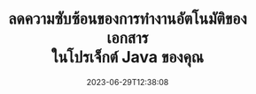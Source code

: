 ---
############################# Static ##########################
layout: "landing"
date: 2023-06-29T12:38:08
draft: false

lang: th
product: "Total"
product_tag: "total"
platform: "Java"
platform_tag: "java"

############################# Drop-down ############################
supported_platforms:
  items:
    # supported_platforms loop
    - title: ".NET"
      tag: "net"
    # supported_platforms loop
    - title: "Java"
      tag: "java"
      
############################# Head ############################
head_title: "ชุดเอกสารอัตโนมัติแบบครบวงจรสำหรับแอปพลิเคชัน Java"
head_description: "GroupDocs.Total for Java คือไลบรารีระบบอัตโนมัติด้านเอกสารที่ครอบคลุมซึ่งปรับแต่งมาสำหรับนักพัฒนา Java โดยมีฟังก์ชันการทำงานที่หลากหลายเพื่อรองรับรูปแบบเอกสารที่หลากหลาย เช่น PDF, Word, Excel, รูปภาพ, HTML, ไดอะแกรม และอื่นๆ"

############################# Header ############################
title: "ลดความซับซ้อนของการทำงานอัตโนมัติของเอกสาร<br>ในโปรเจ็กต์ Java ของคุณ"
description: "ปรับปรุงความสามารถอัตโนมัติของเอกสาร: แปลง ดู เปรียบเทียบ แก้ไข และลงนามในรูปแบบไฟล์กว่า 200 รูปแบบได้อย่างง่ายดาย"
words:
  for: "for"

actions:
  main: "ดาวน์โหลดฟรี Maven"
  main_link: "https://releases.groupdocs.com/java/repo/com/groupdocs/groupdocs-total/"
  alt: "การออกใบอนุญาต"
  alt_link: "https://purchase.groupdocs.com/pricing/total/java"
  title: "พร้อมที่จะเริ่มต้นหรือยัง?"
  description: "ลองใช้คุณสมบัติ GroupDocs.Total ฟรีหรือขอใบอนุญาต"

release:
  title: "เวอร์ชัน {0} เปิดตัวแล้ว"
  notes: "ดูว่ามีอะไรใหม่"
  downloads: "ดาวน์โหลด"
  link: "https://releases.groupdocs.com/total/java/release-notes/latest/"

code:
  title: "ผสานและดูไฟล์ Word ใน Java"
  more: "ตัวอย่างเพิ่มเติม"
  more_link: "https://github.com/groupdocs-total/GroupDocs.Total-for-Java"
  install: |
    <dependencies>
      <dependency>
        <groupId>com.groupdocs</groupId>
        <artifactId>groupdocs-total</artifactId>
        <version>{0}</version>
      </dependency>
    </dependencies>

    <repositories>
      <repository>
        <id>repository.groupdocs.com</id>
        <name>GroupDocs Repository</name>
        <url>https://repository.groupdocs.com/repo/</url>
      </repository>
    </repositories>
  content: |
    ```java {style=abap}
    // โหลดไฟล์ DOCX ต้นฉบับ 
    Merger merger = new Merger("sample1.docx");
    
    // เพิ่มไฟล์ DOCX อื่นเพื่อรวม
    merger.join("sample2.docx");

    // รวมไฟล์ DOCX และบันทึกผลลัพธ์
    merger.save("merged.docx");
    
    // โหลดไฟล์ DOCX ที่ผสานแล้วลงในโปรแกรมดู
    try (Viewer viewer = new Viewer("merged.docx"))
    {
      // ตั้งค่าตัวเลือก HTML เอาต์พุต หนึ่งไฟล์ต่อหน้า
      HtmlViewOptions viewOptions =   
      HtmlViewOptions.forEmbeddedResources("page{0}.html");
          
      // เรนเดอร์ DOCX เป็น HTML ด้วยทรัพยากรที่ฝังอยู่        
      viewer.view(viewOptions);
    }
    ```

############################# Overview ############################
overview:
  enable: true
  title: "GroupDocs.Total ได้อย่างรวดเร็ว"
  description: "ทำให้การดูไฟล์ แปลง แก้ไข เปรียบเทียบ ค้นหา ใส่ลายน้ำ และเวิร์กโฟลว์อื่นๆ ในแอปพลิเคชัน Java เป็นแบบอัตโนมัติ"
  features:
    # feature loop
    - title: "รวมพลังของผลิตภัณฑ์ GroupDocs หลายรายการไว้ในโซลูชันเดียวที่ครอบคลุม"
      content: | 
        คุณสามารถใช้คุณลักษณะของผลิตภัณฑ์ GroupDocs ต่างๆ เพื่อสร้างแนวทางที่ปรับแต่งให้ตรงตามความต้องการเฉพาะของคุณได้
        <br><br>
        ตัวอย่างเช่น คุณสามารถแปลงไฟล์ Word เป็น PDF แล้วเพิ่มลายเซ็นดิจิทัลได้ หรือเติมข้อมูลเทมเพลตเอกสารจากฐานข้อมูล หรือแยกข้อความจากรูปภาพแล้วแปลเป็นภาษาอื่น
        <br><br>
        ความเป็นไปได้ไม่มีที่สิ้นสุด!
          
    # feature loop
    - title: "ฝึกฝนความหลากหลายของรูปแบบไฟล์"
      content: "GroupDocs.Total สำหรับ Java ปลดล็อกความเข้ากันได้กับรูปแบบไฟล์มากกว่า 200 รูปแบบ ช่วยให้คุณสามารถประมวลผลเอกสารประเภทยอดนิยมทุกประเภท ตั้งแต่รูปแบบ Office เช่น Word และ Excel ไปจนถึงรูปภาพ โค้ด และไฟล์ที่เข้ารหัส เราช่วยคุณได้"

    # feature loop
    - title: "การสนับสนุนข้ามแพลตฟอร์ม"
      content: "ปลดปล่อยตัวเองจากข้อจำกัดของแพลตฟอร์ม GroupDocs.Total มีความเข้ากันได้ข้ามแพลตฟอร์ม ช่วยให้คุณสามารถมอบประสิทธิภาพและความพร้อมใช้งานของโซลูชันที่เหมาะสมที่สุดแก่ผู้ใช้บนระบบใดๆ ที่สามารถติดตั้ง Java ได้"

############################# Platforms ############################
platforms:
  enable: true
  title: "ความเป็นอิสระของแพลตฟอร์ม"
  description: "GroupDocs.Total สำหรับ Java รองรับระบบปฏิบัติการ เฟรมเวิร์ก และตัวจัดการแพ็คเกจต่อไปนี้"
  items:
    # platform loop
    - title: "Amazon"
      image: "amazon"
    # platform loop
    - title: "Docker"
      image: "docker"
    # platform loop
    - title: "Azure"
      image: "azure"
    # platform loop
    - title: "Eclipse"
      image: "eclipse"
    # platform loop
    - title: "IntelliJ"
      image: "intellij"
    # platform loop
    - title: "Windows"
      image: "windows"
    # platform loop
    - title: "Linux"
      image: "linux"
    # platform loop
    - title: "Maven"
      image: "maven"


############################# File formats ############################
formats:
  enable: true
  title: "รูปแบบไฟล์ที่รองรับ"
  description: |
    GroupDocs.Total สำหรับ Java รองรับการทำงานด้วย [รูปแบบไฟล์](https://docs.groupdocs.com/total/java/supported-document-formats/) ต่อไปนี้
  groups:
    # group loop
    - color: "green"
      content: |
        ### Microsoft Office, OpenDocument และรูปแบบข้อความ
        * **Word:** DOC, DOCX, DOCM, DOT, DOTX, DOTM, RTF, TXT
        * **Excel:** XLS, XLSX, XLSM, XLSB, XLTM, XLT, XLTM, XLTX
        * **PowerPoint:** PPT, PPTX, PPS, PPSX, PPSM, POT, POTM, POTX, PPTM        
        * **Project:** MPP, MPT, MPX
        * **Outlook:** MSG, EML, EMLX, PST, OST
        * **OneNote:** ONE
        * **OpenDocument:** ODT, OTT, ODS, ODP, OTP, OTS, ODG
        * **Fixed Page Layout:** PDF, TEX, XPS, OXPS
        * **e-Books:** EPUB, MOBI, DjVu
        * **Delimiter-Separated Values:** CSV, TSV
    # group loop
    - color: "blue"
      content: |
        ### รูปภาพ กราฟิก และไดอะแกรม
        * **ภาพแรสเตอร์:** BMP, GIF, JPG, PNG, TIFF, WebP, DNG, DIB, Jpeg2000 family
        * **Windows Icon:** ICO
        * **Scalable Vector Graphics:** SVG, CDR, CMX, IGS, SVGZ        
        * **Adobe Photoshop:** PSD, PSB        
        * **Stereo Lithography (3D Printing):** STL        
        * **Medical Imaging:** DICOM
        * **Plotter Documents:** PLT, HPG
        * **Autodesk Design Web Formats:** DWF, DWG
        * **AutoCAD Drawing:** DWT, IFC, STL, CF2        
      # group loop
    - color: "red"
      content: |
        ### อื่น        
        * **เว็บ:** HTML, MHT, MHTML, XML
        * **Metafile:** WMF, EMF, CGM, EMZ, WMZ
        * **Visio:** VSD, VDX, VSS, VSSX, VSX, VST, VSTX, VTX, VSDX, VDW, VSTM, VSSM, VSDM
        * **Project:** MPP, MPT, MPX
        * **PostScript:** PS, EPS
        * **หอจดหมายเหตุ:** ZIP, TAR, BZ2, GZ, RAR, RAR5
        * **อื่น:** VCF, VCARD, NUMBERS, NSF, OBJ
        * **C/C++/C# Files:** C, CC, C# , CPP, CXX, CS, H, HH, M, MM
        * **Java/JavaScript Files:** JAVA, JS, JSON, PROPERTIES

############################# Features ############################
features:
  enable: true
  title: "GroupDocs.Total คุณสมบัติทั้งหมด"
  description: "จัดการ เรนเดอร์ และแปลง PDF และเอกสาร Office อย่างครอบคลุม"

  items:
    # feature loop
    - icon: "viewer"
      title: "การดูไฟล์ที่กว้างขวาง"
      content: "การดูเอกสารที่ครอบคลุมมากกว่า 180 รูปแบบ รวมถึง HTML, รูปภาพ และ PDF"

    # feature loop
    - icon: "conversion"
      title: "การแปลงรูปแบบ"
      content: "การแปลงเอกสารรูปแบบต่างๆ ได้อย่างราบรื่นโดยไม่ต้องใช้เครื่องมือภายนอก"

    # feature loop
    - icon: "annotation"
      title: "คำอธิบายประกอบแบบโต้ตอบ"
      content: "ความสามารถในการใส่คำอธิบายประกอบขั้นสูงสำหรับองค์ประกอบข้อความและรูปภาพภายในเอกสาร"

    # feature loop
    - icon: "comparison"
      title: "การเปรียบเทียบเนื้อหา"
      content: "การเปรียบเทียบเอกสารที่แม่นยำ เน้นความแตกต่างในเนื้อหาและรูปแบบ"

    # feature loop
    - icon: "signature"
      title: "ความยืดหยุ่นของลายเซ็น"
      content: "ตัวเลือกลายเซ็นที่หลากหลาย รวมถึงข้อความ รูปภาพ และลายเซ็นดิจิทัล"

    # feature loop
    - icon: "assembly"
      title: "การสร้างเอกสารตามเทมเพลต"
      content: "การสร้างเอกสารอัตโนมัติจากเทมเพลตและแหล่งข้อมูลภายนอก"

    # feature loop
    - icon: "metadata"
      title: "การจัดการข้อมูลเมตา"
      content: "การเข้าถึงและการจัดการข้อมูลเมตาที่แข็งแกร่งเพื่อการควบคุมเอกสารที่ได้รับการปรับปรุง"

    # feature loop
    - icon: "search"
      title: "การค้นหาขั้นสูง"
      content: "ฟังก์ชันการค้นหาอันทรงพลังพร้อมรองรับอัลกอริธึมคลุมเครือและคำพ้องความหมาย"

    # feature loop
    - icon: "watermark"
      title: "การควบคุมลายน้ำ"
      content: "การจัดการลายน้ำเอกสารที่ง่ายดาย นำเสนอคุณสมบัติการปรับแต่งและการดึงข้อมูล"

############################# Code samples ############################
code_samples:
  enable: true
  title: "ตัวอย่างโค้ด"
  description: "สถานการณ์จริงบางประการของ GroupDocs.Total สำหรับการใช้งาน Java"
  items:
    # code sample loop
    - title: "รักษาความปลอดภัยและจัดระเบียบสัญญา: ใส่ลายน้ำและจัดการข้อมูลเมตาในไฟล์ DOCX"
      content: |
        ปกป้องและจัดระเบียบเอกสาร Word ของคุณอย่างมีประสิทธิภาพด้วยตัวอย่างโค้ดที่ครอบคลุมนี้ ตัวอย่างด้านล่างนี้ช่วยให้คุณสามารถใช้ลายน้ำและการจัดการข้อมูลเมตาที่มีประสิทธิภาพภายในขั้นตอนการทำงานของสัญญาของคุณเพื่อเพิ่มความปลอดภัยและการจัดการข้อมูล มันแสดงให้เห็นถึงวิธีการ: <br><br>
        <b>ใช้ลายน้ำแบบกำหนดเอง:</b> เพิ่มลายน้ำ 'ร่างสัญญา' ที่โดดเด่นลงในเอกสารเพื่อให้มองเห็นได้ชัดเจนและปกป้อง [ปรับแต่งลายน้ำ](https://docs.groupdocs.com/watermark/java/adding-text-watermarks/) พร้อมตัวเลือกแบบอักษร สี ความทึบ และการจัดตำแหน่ง <br><br>
        <b>ปรับปรุงข้อมูลเมตา:</b> [แก้ไขข้อมูลเมตาของเอกสาร](https://docs.groupdocs.com/metadata/java/working-with-metadata-in-word-processing-documents/) ได้อย่างง่ายดายเพื่อรวมรายละเอียดที่สำคัญ เช่น ผู้แต่ง เวลาในการสร้าง บริษัท หมวดหมู่ และคำหลักเพื่อปรับปรุงการจัดระเบียบและความสามารถในการค้นหา
       
        {{< landing/code title="Java">}}
        ```java {style=abap}  
        import com.groupdocs.metadata.Metadata;
        import com.groupdocs.watermark.Watermark;
        import com.groupdocs.watermark.Watermark.Common;
        import com.groupdocs.watermark.Options.HtmlViewOptions;
        
        // โหลดเอกสารของคุณลงในลายน้ำ
        Watermarker watermarker = new Watermarker("contract.docx");
        
        // ตั้งค่าข้อความและแบบอักษรที่ต้องการสำหรับลายน้ำ
        TextWatermark watermark = new TextWatermark("Contract Draft", new Font("Arial", 36));
          
        // เลือกสีแบบอักษรและความทึบของข้อความ การหมุน และการจัดแนว
        watermark.setForegroundColor(Color.getRed());                                                            
        watermark.setHorizontalAlignment(HorizontalAlignment.Center);                                            
        watermark.setVerticalAlignment(VerticalAlignment.Center);                               

        // ใช้ลายน้ำ
        watermarker.add(watermark);
        
        // บันทึกเอกสารผลลัพธ์
        watermarker.save("watermarked-contract.docx");
        
        Metadata metadata = new Metadata("watermarked-contract.docx");        
        WordProcessingRootPackage root = metadata.getRootPackageGeneric();

        // อัปเดตคุณสมบัติข้อมูลเมตาของเอกสาร
        root.getDocumentProperties().setAuthor("Name Surname");
        root.getDocumentProperties().setCreatedTime(new Date());
        root.getDocumentProperties().setCompany("Company Name");
        root.getDocumentProperties().setCategory("Work materials");
        root.getDocumentProperties().setKeywords("contract, watermarked");

        // บันทึกเอกสารด้วยข้อมูลเมตาที่อัปเดต
        metadata.save("contract-final.docx");                
        ```
        {{< /landing/code >}}

    # code sample loop
    - title: "การเรียบเรียงเอกสารที่คล่องตัว"
      content: |
        <b>สถานการณ์:</b> สำนักงานกฎหมายขนาดใหญ่มักประมวลผลเอกสารที่หลากหลายซึ่งประกอบด้วยข้อมูลลูกค้าที่เป็นความลับ ซึ่งจะต้องแก้ไขก่อนที่จะแบ่งปันกับบุคคลที่สามหรือเพื่อการเปิดเผยต่อสาธารณะ การแก้ไขข้อมูลที่ละเอียดอ่อนนี้ด้วยตนเองอาจเป็นเรื่องที่น่าเบื่อ ใช้เวลานาน และมีแนวโน้มที่จะเกิดข้อผิดพลาดจากมนุษย์ เพื่อให้มั่นใจถึงประสิทธิภาพ ความถูกต้อง และการปฏิบัติตามกฎระเบียบด้านการปกป้องข้อมูล บริษัทกฎหมายจึงแสวงหาโซลูชันอัตโนมัติเพื่อปรับปรุงกระบวนการตรวจทานเอกสารให้มีประสิทธิภาพยิ่งขึ้น 
        
        <br>

        <b>สารละลาย:</b>
        GroupDocs.Total ดำเนินกระบวนการโดยอัตโนมัติ โดยจะกระตุ้นให้ดำเนินการแก้ไขเมื่อได้รับเอกสาร นอกจากนี้ [ตัวเลือกที่ยืดหยุ่น](https://docs.groupdocs.com/redaction/java/text-redactions/) ช่วยให้ปรับแต่งได้โดยอนุญาตให้คุณตั้งกฎ เลือกโหมดการเขียนทับ (เช่น ปิดทึบ แทนที่ด้วยเครื่องหมายดอกจัน) และระบุ ส่วนหรือหน้าเฉพาะสำหรับการเรียบเรียง สุดท้ายนี้ [เอาต์พุตที่เป็นมิตรกับผู้ใช้](https://docs.groupdocs.com/viewer/java/rendering-to-pdf/) จะสร้างเอกสารที่แก้ไขแล้วในรูปแบบ PDF เพื่อการแชร์และตรวจทานที่ง่ายดาย ในขณะที่การรักษาความปลอดภัยและการตรวจสอบที่ได้รับการปรับปรุงช่วยให้มั่นใจได้ว่าทั้งหมด กระบวนการได้รับการบันทึกไว้เพื่อการปฏิบัติตามและความรับผิดชอบ 
        <br><br>
        โซลูชันที่ครอบคลุมนี้ช่วยให้ผู้เชี่ยวชาญด้านกฎหมายและองค์กรอื่นๆ สามารถลดเวลาและค่าใช้จ่ายในการแก้ไขได้อย่างมาก ลดข้อผิดพลาดของมนุษย์ และจัดการข้อมูลที่ละเอียดอ่อนด้วยความมั่นใจอย่างสม่ำเสมอ        
              
        {{< landing/code title="Java">}}
        ```java {style=abap}   
        import com.groupdocs.redaction.Redaction;
        import com.groupdocs.viewer.Viewer;
        import com.groupdocs.viewer.options.HtmlViewOptions;

        // โหลดเอกสารที่มีข้อมูลส่วนตัวลงในตัวแก้ไข 
        Redactor redactor = new Redactor("customer-info.docx");
        
        // ตั้งค่าและปรับแต่งตัวเลือกการเขียนทับ 
        redactor.apply(new ExactPhraseRedaction("John Smith", new ReplacementOptions("[personal]")));
        
        // ใช้การแก้ไขและบันทึกผลลัพธ์ 
        redactor.save();

        // โหลดไฟล์ที่ถูกแก้ไขเพื่อตรวจสอบ 
        Viewer viewer = new Viewer("customer-info.docx");
        
        // ตั้งค่า PDF เป็นรูปแบบการดูที่ต้องการ       
        PdfViewOptions viewOptions = new PdfViewOptions("redacted-info.pdf");

        // บันทึกเอกสารเป็น PDF      
        viewer.view(viewOptions);        
        ```
        {{< /landing/code >}}
############################# Reviews ############################
# reviews:
# enable: true
# title: "บทวิจารณ์ผลิตภัณฑ์ GroupDocs"
# description: "อย่าเพิ่งเชื่อคำพูดของเรา ดูว่านักพัฒนารายอื่นพูดถึง API ของเราอย่างไร"

# items:
#   # review loop
#   - title: "GroupDocs.Total"
#     content: "บริการที่เป็นเลิศและผลิตภัณฑ์ที่เป็นเลิศ พวกเขามีประโยชน์และตอบสนองอย่างมากในระหว่างกระบวนการใช้งาน GroupDocs.Viewer สำหรับ .NET ไม่สามารถแนะนำได้มากพอ"
#     author: "Martin Lasarga"
#     company: "Product Manager at Axentria ECM by G.S.I."

#   # review loop
#   - title: "GroupDocs.Total"
#     content: "หลังจากใช้งานและใช้งาน GroupDocs.Viewer สำหรับ Java ในโปรเจ็กต์แล้ว ดูเหมือนว่าจะทำงานได้ดีมาก ฉันได้ทดสอบกับเอกสารจำนวนมากและจนถึงตอนนี้ก็ดีมาก ทุกสิ่งที่ฉันใส่ลงไปนั้นเรนเดอร์ได้อย่างสวยงามและดูดีพอๆ กับในโปรแกรมดู PDF หรือ MS Word"
#     author: "Mats Oustad"
#     company: "Senior Consultant/Partner at Novanet AS"
---